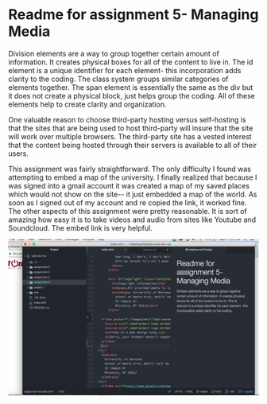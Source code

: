 # Readme for assignment 5- Managing Media
Division elements are a way to group together certain amount of information. It creates physical boxes for all of the content to live in. The id element is a unique identifier for each element- this incorporation adds clarity to the coding. The class system groups similar categories of elements together. The span element is essentially the same as the div but it does not create a physical block, just helps group the coding. All of these elements help to create clarity and organization.

One valuable reason to choose third-party hosting versus self-hosting is that the sites that are being used to host third-party will insure that the site will work over multiple browsers. The third-party site has a vested interest that the content being hosted through their servers is available to all of their users.

This assignment was fairly straightforward. The only difficulty I found was attempting to embed a map of the university. I finally realized that because I was signed into a gmail account it was created a map of my saved places which would not show on the site-- it just embedded a map of the world. As soon as I signed out of my account and re copied the link, it worked fine. The other aspects of this assignment were pretty reasonable. It is sort of amazing how easy it is to take videos and audio from sites like Youtube and Soundcloud. The embed link is very helpful.

![image of assignment 5](./images/screenshot_a5.png)
